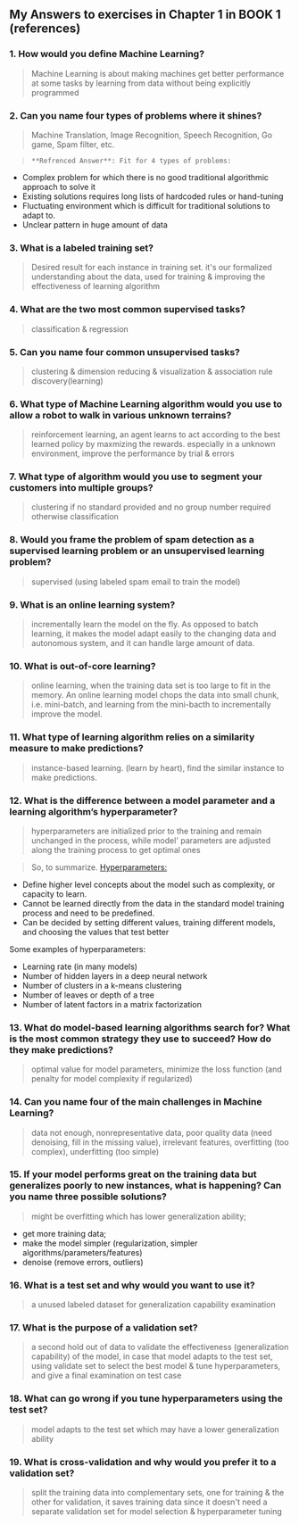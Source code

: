 ## My Answers to exercises in Chapter 1 in BOOK 1 (references)
### 1. How would you define Machine Learning?
> Machine Learning is about making machines get better performance at some tasks by learning from data without being explicitly programmed

### 2. Can you name four types of problems where it shines?
> Machine Translation, Image Recognition, Speech Recognition, Go game, Spam filter, etc.

>     **Refrenced Answer**: Fit for 4 types of problems:

* Complex problem for which there is no good traditional algorithmic approach to solve it
* Existing solutions requires long lists of hardcoded rules or hand-tuning
* Fluctuating environment which is difficult for traditional solutions to adapt to.
* Unclear pattern in huge amount of data

### 3. What is a labeled training set?
> Desired result for each instance in training set. it's our formalized understanding about the data, used for training & improving the effectiveness of learning algorithm

### 4. What are the two most common supervised tasks?
>  classification & regression

### 5. Can you name four common unsupervised tasks?
> clustering & dimension reducing & visualization & association rule discovery(learning)

### 6. What type of Machine Learning algorithm would you use to allow a robot to walk in various unknown terrains?
> reinforcement learning, an agent learns to act according to the best learned policy by maxmizing the rewards. especially in a unknown environment, improve the performance by trial & errors

### 7. What type of algorithm would you use to segment your customers into multiple groups?
> clustering if no standard provided and no group number required otherwise classification

### 8. Would you frame the problem of spam detection as a supervised learning problem or an unsupervised learning problem?
> supervised (using labeled spam email to train the model)

### 9. What is an online learning system?
> incrementally learn the model on the fly. As opposed to batch learning, it makes the model adapt easily to the changing data and autonomous system, and it can handle large amount of data.

### 10. What is out-of-core learning?
> online learning, when the training data set is too large to fit in the memory. An online learning model chops the data into small chunk, i.e. mini-batch, and learning from the mini-bacth to incrementally improve the model.

### 11. What type of learning algorithm relies on a similarity measure to make predictions?
> instance-based learning. (learn by heart), find the similar instance to make predictions.

### 12. What is the difference between a model parameter and a learning algorithm’s hyperparameter?
> hyperparameters are initialized prior to the training and remain unchanged in the process, while model' parameters are adjusted along the training process to get optimal ones

> So, to summarize. [Hyperparameters:](https://www.quora.com/Machine-Learning/What-are-hyperparameters-in-machine-learning)
* Define higher level concepts about the model such as complexity, or capacity to learn.
* Cannot be learned directly from the data in the standard model training process and need to be predefined.
* Can be decided by setting different values, training different models, and choosing the values that test better

Some examples of hyperparameters:
* Learning rate (in many models)
* Number of hidden layers in a deep neural network
* Number of clusters in a k-means clustering
* Number of leaves or depth of a tree
* Number of latent factors in a matrix factorization

### 13. What do model-based learning algorithms search for? What is the most common strategy they use to succeed? How do they make predictions?
> optimal value for model parameters, minimize the loss function (and penalty for model complexity if regularized)

### 14. Can you name four of the main challenges in Machine Learning?
> data not enough, nonrepresentative data, poor quality data (need denoising, fill in the missing value), irrelevant features, overfitting (too complex), underfitting (too simple)

### 15. If your model performs great on the training data but generalizes poorly to new instances, what is happening? Can you name three possible solutions?
> might be overfitting which has lower generalization ability;
* get more training data;
* make the model simpler (regularization, simpler algorithms/parameters/features)
* denoise (remove errors, outliers)

### 16. What is a test set and why would you want to use it?
> a unused labeled dataset for generalization capability examination

### 17. What is the purpose of a validation set?
> a second hold out of data to validate the effectiveness (generalization capability) of the model, in case that model adapts to the test set, using validate set to select the best model & tune hyperparameters, and give a final examination on test case

### 18. What can go wrong if you tune hyperparameters using the test set?
>  model adapts to the test set which may have a lower generalization ability

### 19. What is cross-validation and why would you prefer it to a validation set?
> split the training data into complementary sets, one for training  & the other for validation, it saves training data since it doesn't need a separate validation set for model selection & hyperparameter tuning


